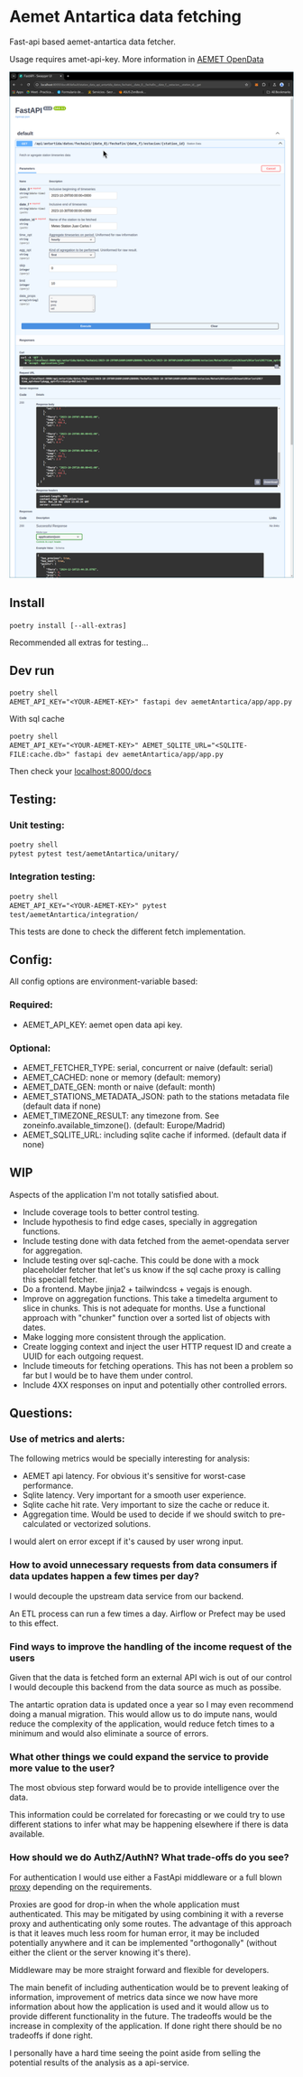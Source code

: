 
# Aemet Antartica data fetching

Fast-api based aemet-antartica data fetcher.

Usage requires amet-api-key. More information in [AEMET OpenData](https://opendata.aemet.es/centrodedescargas/inicio)

![Api-docs screenshot](./capture.png)

## Install

`poetry install [--all-extras]`

Recommended all extras for testing...


## Dev run

```
poetry shell
AEMET_API_KEY="<YOUR-AEMET-KEY>" fastapi dev aemetAntartica/app/app.py
```

With sql cache 
```
poetry shell
AEMET_API_KEY="<YOUR-AEMET-KEY>" AEMET_SQLITE_URL="<SQLITE-FILE:cache.db>" fastapi dev aemetAntartica/app/app.py
```

Then check your [localhost:8000/docs](http://localhost:8000/docs)

## Testing:

### Unit testing:

```
poetry shell
pytest pytest test/aemetAntartica/unitary/
```

### Integration testing:

```
poetry shell
AEMET_API_KEY="<YOUR-AEMET-KEY>" pytest test/aemetAntartica/integration/
```

This tests are done to check the different fetch implementation.


## Config:

All config options are environment-variable based:

### Required:

- AEMET_API_KEY: aemet open data api key.

### Optional:

- AEMET_FETCHER_TYPE: serial, concurrent or naive (default: serial)
- AEMET_CACHED: none or memory (default: memory)
- AEMET_DATE_GEN: month or naive (default: month)
- AEMET_STATIONS_METADATA_JSON: path to the stations metadata file (default data if none)
- AEMET_TIMEZONE_RESULT: any timezone from. See zoneinfo.available_timzone(). (default: Europe/Madrid)
- AEMET_SQLITE_URL: including sqlite cache if informed. (default data if none)

## WIP

Aspects of the application I'm not totally satisfied about.

- Include coverage tools to better control testing.
- Include hypothesis to find edge cases, specially in aggregation functions.
- Include testing done with data fetched from the aemet-opendata server for aggregation.
- Include testing over sql-cache. This could be done with a mock placeholder fetcher that let's us know if the sql cache proxy is calling this speciall fetcher.
- Do a frontend. Maybe jinja2 + tailwindcss + vegajs is enough.
- Improve on aggregation functions. This take a timedelta argument to slice in chunks. This is not adequate for months. Use a functional approach with "chunker" function over a sorted list of objects with dates.
- Make logging more consistent through the application.
- Create logging context and inject the user HTTP request ID and create a UUID for each outgoing request.
- Include timeouts for fetching operations. This has not been a problem so far but I would be to have them under control.
- Include 4XX responses on input and potentially other controlled errors.

## Questions:

### Use of metrics and alerts:

The following metrics would be specially interesting for analysis:

- AEMET api latency. For obvious it's sensitive for worst-case performance.
- Sqlite latency. Very important for a smooth user experience.
- Sqlite cache hit rate. Very important to size the cache or reduce it.
- Aggregation time. Would be used to decide if we should switch to pre-calculated or vectorized solutions.

I would alert on error except if it's caused by user wrong input.

### How to avoid unnecessary requests from data consumers if data updates happen a few times per day?

I would decouple the upstream data service from our backend.

An ETL process can run a few times a day. Airflow or Prefect may be used to this effect.

### Find ways to improve the handling of the income request of the users

Given that the data is fetched form an external API wich is out of our control I would decouple this backend from the data source as much as possibe.

The antartic opration data is updated once a year so I may even recommend doing a manual migration. This would allow us to do impute nans, would reduce the complexity of the application, would reduce fetch times to a minimum and would also eliminate a source of errors.

### What other things we could expand the service to provide more value to the user?

The most obvious step forward would be to provide intelligence over the data.

This information could be correlated for forecasting or we could try to use different stations to infer what may be happening elsewhere if there is data available.

### How should we do AuthZ/AuthN? What trade-offs do you see?

For authentication I would use either a FastApi middleware or a full blown [proxy](https://oauth2-proxy.github.io/oauth2-proxy/) depending on the requirements.

Proxies are good for drop-in when the whole application must authenticated. This may be mitigated by using combining it with a reverse proxy and authenticating only some routes. The advantage of this approach is that it leaves much less room for human error, it may be included potentially anywhere and it can be implemented "orthogonally" (without either the client or the server knowing it's there).

Middleware may be more straight forward and flexible for developers.

The main benefit of including authentication would be to prevent leaking of information, improvement of metrics data since we now have more information about how the application is used and it would allow us to provide different functionality in the future. The tradeoffs would be the increase in complexity of the application. If done right there should be no tradeoffs if done right.

I personally have a hard time seeing the point aside from selling the potential results of the analysis as a api-service.
